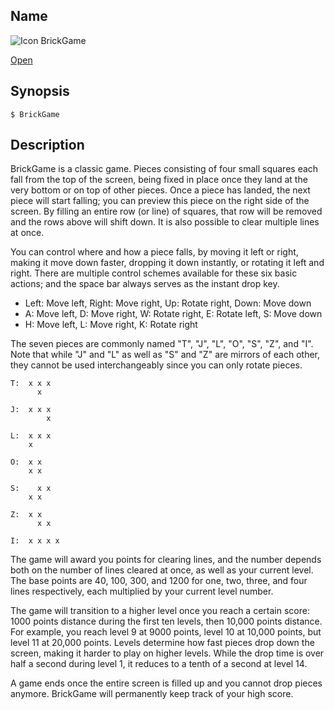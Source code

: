 ## Name

![Icon](/res/icons/16x16/app-brickgame.png) BrickGame

[Open](file:///bin/BrickGame)

## Synopsis

```**sh
$ BrickGame
```

## Description

BrickGame is a classic game. Pieces consisting of four small squares each fall from the top of the screen, being fixed in place once they land at the very bottom or on top of other pieces. Once a piece has landed, the next piece will start falling; you can preview this piece on the right side of the screen. By filling an entire row (or line) of squares, that row will be removed and the rows above will shift down. It is also possible to clear multiple lines at once.

You can control where and how a piece falls, by moving it left or right, making it move down faster, dropping it down instantly, or rotating it left and right. There are multiple control schemes available for these six basic actions; and the space bar always serves as the instant drop key.
- Left: Move left, Right: Move right, Up: Rotate right, Down: Move down
- A: Move left, D: Move right, W: Rotate right, E: Rotate left, S: Move down
- H: Move left, L: Move right, K: Rotate right

The seven pieces are commonly named "T", "J", "L", "O", "S", "Z", and "I". Note that while "J" and "L" as well as "S" and "Z" are mirrors of each other, they cannot be used interchangeably since you can only rotate pieces.

```
T:  x x x
      x

J:  x x x
        x

L:  x x x
    x

O:  x x
    x x

S:    x x
    x x

Z:  x x
      x x

I:  x x x x
```

The game will award you points for clearing lines, and the number depends both on the number of lines cleared at once, as well as your current level. The base points are 40, 100, 300, and 1200 for one, two, three, and four lines respectively, each multiplied by your current level number.

The game will transition to a higher level once you reach a certain score: 1000 points distance during the first ten levels, then 10,000 points distance. For example, you reach level 9 at 9000 points, level 10 at 10,000 points, but level 11 at 20,000 points. Levels determine how fast pieces drop down the screen, making it harder to play on higher levels. While the drop time is over half a second during level 1, it reduces to a tenth of a second at level 14.

A game ends once the entire screen is filled up and you cannot drop pieces anymore. BrickGame will permanently keep track of your high score.
